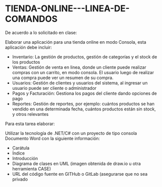 # TIENDA-ONLINE---LINEA-DE-COMANDOS
De acuerdo a lo solicitado en clase:

Elaborar una aplicación para una tienda online en modo Consola, esta aplicación debe incluir:

* Inventario: La gestión de productos, gestión de categorías y el stock de los productos
* Ventas: Gestión de venta en linea, donde un cliente puede realizar compras con un carrito, en modo consola. El usuario luego de realizar una compra puede ver un resumen de su compra.
* Usuarios: Gestión de clientes y usuarios del sistema, al ingresar un usuario puede ser cliente o administrador
* Pagos y Facturación: Gestiona los pagos del cliente dando opciones de pago
* Reportes: Gestión de reportes, por ejemplo: cuántos productos se han vendido en una determinada fecha, cuántos productos están sin stock, y otros relevantes

Para esta tarea elaborar:

Utilizar la tecnología de .NET/C# con un proyecto de tipo consola
Documento Word con la siguiente información:
* Carátula 
* Índice
* Introducción
* Diagrama de clases en UML (imagen obtenida de draw.io u otra herramienta CASE)
* URL del código fuente en GITHub o GitLab (asegurarse que no sea privado